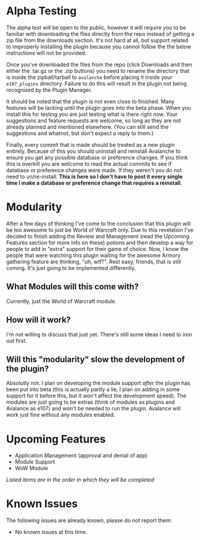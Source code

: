 # Alpha Testing

The alpha test will be open to the public, however it will require you to be familiar with downloading the files directly from the repo instead of getting
a zip file from the downloads section. It's not hard at all, but support related to improperly installing the plugin because you cannot follow the the below instructions
will not be provided.

Once you've downloaded the files from the repo (click Downloads and then either the .tar.gz or the .zip buttons) you need to rename the directory that is inside the zipball/tarball
to `avalanche` before placing it inside your `e107_plugins` directory. Failure to do this will result in the plugin not being recognized by the Plugin Manager.

It should be noted that the plugin is not even close to finished. Many features will be lacking until the plugin goes into the beta phase. When you install this for testing you are just
testing what is there right now. Your suggestions and feature requests are welcome, so long as they are not already planned and mentioned elsewhere. (You can still send the
suggestions and whatnot, but don't expect a reply to them.)

Finally, every commit that is made should be treated as a new plugin entirely. Because of this you should uninstall and reinstall Avalanche to ensure you get any possible
database or preference changes. If you think this is overkill you are welcome to read the actual commits to see if database or preference changes were made. If they weren't
you do not need to un/re-install. **This is here so I don't have to post it every single time I make a database or preference change that requires a reinstall.**

# Modularity

After a few days of thinking I've come to the conclusion that this plugin will be too awesome to just be World of Warcraft only. Due to this revelation I've decided to finish
adding the Review and Management (read the Upcoming Features section for more info on these) potions and then develop a way for people to add in "extra" support for their game
of choice. Now, I know the people that were watching this plugin waiting for the awesome Armory gathering feature are thinking, "uh, wtf?". Rest easy, friends, that is still
coming. It's just going to be implemented differently.

## What Modules will this come with?

Currently, just the World of Warcraft module.

## How will it work?

I'm not willing to discuss that just yet. There's still some ideas I need to iron out first.

## Will this "modularity" slow the development of the plugin?

Absolutly not. I plan on developing the module support *after* the plugin has been put into beta (this is actually partly a lie, I plan on adding in some support for it before this,
but it won't affect the development speed). The modules are just going to be extras (think of modules as plugins and Avalance as e107)
and won't be needed to run the plugin. Avalance will work just fine without any modules enabled.


# Upcoming Features

* Application Management (approval and denial of app)
* Module Support
* WoW Module

*Listed items are in the order in which they will be completed*


# Known Issues

The following issues are already known, please do not report them:

* No known issues at this time.